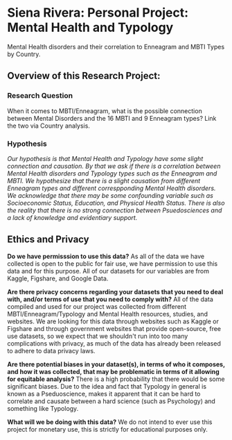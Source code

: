 # Siena Rivera: Personal Project: Mental Health and Typology
 Mental Health disorders and their correlation to Enneagram and MBTI Types by Country.

## Overview of this Research Project:
 
### Research Question
When it comes to MBTI/Enneagram, what is the possible connection between Mental Disorders and the 16 MBTI and 9 Enneagram types? Link the two via Country analysis.

### Hypothesis
*Our hypothesis is that Mental Health and Typology have some slight connection and causation. By that we ask if there is a correlation between Mental Health disorders and Typology types such as the Enneagram and MBTI. We hypothesize that there is a slight causation from different Enneagram types and different correspponding Mental Health disorders. We acknowledge that there may be some confounding variable such as Socioeconomic Status, Education, and Physical Health Status. There is also the reality that there is no strong connection between Psuedosciences and a lack of knowledge and evidentiary support.*

## Ethics and Privacy
**Do we have permisssion to use this data?**
As all of the data we have collected is open to the public for fair use, we have permission to use this data and for this purpose. All of our datasets for our variables are from Kaggle, Figshare, and Google Data.

**Are there privacy concerns regarding your datasets that you need to deal with, and/or terms of use that you need to comply with?**
All of the data compiled and used for our project was collected from different MBTI/Enneagram/Typology and Mental Health resources, studies, and websites. We are looking for this data through websites such as Kaggle or Figshare and through government websites that provide open-source, free use datasets, so we expect that we shouldn't run into too many complications with privacy, as much of the data has already been released to adhere to data privacy laws.

**Are there potential biases in your dataset(s), in terms of who it composes, and how it was collected, that may be problematic in terms of it allowing for equitable analysis?**
There is a high probability that there would be some significant biases. Due to the idea and fact that Typology in general is known as a Pseduoscience, makes it apparent that it can be hard to correlate and causate between a hard science (such as Psychology) and something like Typology.

**What will we be doing with this data?**
We do not intend to ever use this project for monetary use, this is strictly for educational purposes only.
